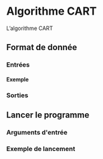 # Algorithme CART

L’algorithme CART

## Format de donnée

### Entrées


#### Exemple


### Sorties

## Lancer le programme

### Arguments d'entrée

### Exemple de lancement
